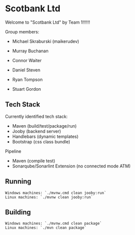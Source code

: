 # Scotbank Ltd

Welcome to "Scotbank Ltd" by Team 1!!!!!!

Group members:

- Michael Skraburski (maikerudev)

- Murray Buchanan

- Connor Waiter

- Daniel Steven

- Ryan Tompson

- Stuart Gordon

## Tech Stack
Currently identified tech stack:
- Maven (build/test/package/run)
- Jooby (backend server)
- Handlebars (dynamic templates)
- Bootstrap (css class bundle)

Pipeline
- Maven (compile test)
- Sonarqube/Sonarlint Extension (no connected mode ATM)


## Running
    Windows machines: `./mvnw.cmd clean jooby:run`
    Linux machines: `./mvnw clean jooby:run`

## Building

    Windows machines: `./mvnw.cmd clean package`
    Linux machines: `./mvn clean package`
